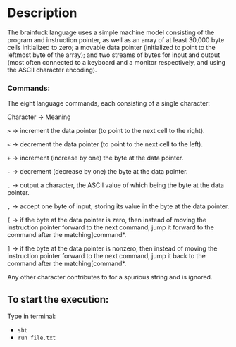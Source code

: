 # Description
The brainfuck language uses a simple machine model consisting of the program and instruction pointer, as well as an array of at least 30,000 byte cells initialized to zero; a movable data pointer (initialized to point to the leftmost byte of the array); and two streams of bytes for input and output (most often connected to a keyboard and a monitor respectively, and using the ASCII character encoding).

### Commands:

The eight language commands, each consisting of a single character:

Character ->	Meaning

`>` 	 ->       increment the data pointer (to point to the next cell to the right).

`<` 	 ->       decrement the data pointer (to point to the next cell to the left).

`+` 	 ->       increment (increase by one) the byte at the data pointer.

`-` 	 ->       decrement (decrease by one) the byte at the data pointer.

`.` 	 ->       output a character, the ASCII value of which being the byte at the data pointer.

`,` 	 ->       accept one byte of input, storing its value in the byte at the data pointer.

`[` 	 ->       if the byte at the data pointer is zero, then instead of moving the instruction pointer forward to the next command, jump it forward to the command after the matching]command*.

`]` 	 ->       if the byte at the data pointer is nonzero, then instead of moving the instruction pointer forward to the next command, jump it back to the command after the matching[command*.

Any other character contributes to for a spurious string and is ignored.

## To start the execution:
Type in terminal:
-   `sbt`
-   `run file.txt`